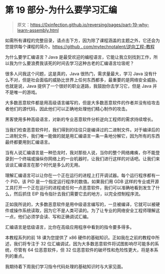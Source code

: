 # 第 19 部分-为什么要学习汇编

> 原文：<https://0xinfection.github.io/reversing/pages/part-19-why-learn-assembly.html>

如需所有课程的完整目录，请点击下方，因为除了课程涵盖的主题之外，它还会为您提供每个课程的简介。[https://github . com/mytechnotalent/逆向工程-教程](https://github.com/mytechnotalent/Reverse-Engineering-Tutorial)

为什么要学汇编语言？Java 是最受欢迎的编程语言，它能让我立刻找到工作，所以我为什么要浪费我该死的时间去学习这种古老的汇编语言垃圾呢？

很多人问我这个问题，这是真的，Java 很热门，需求量最大，学习 Java 没有什么不对，但是社会面临的威胁比世界上任何东西都多，最重要的是网络安全威胁。也就是说，Java 提供了一个很好的职业道路，我鼓励你去学习它，但是 Java 并不是唯一的游戏。

大多数恶意软件都是用高级语言编写的，但是大多数恶意软件的作者并没有给攻击者他们的源代码，因此他们可以正确地处理他们精心制作的攻击。

黑客使用多种高级语言，对新的专业恶意软件分析逆向工程师的需求持续增长。

当我们检查恶意软件时，我们得到的往往只是编译过的二进制文件。对于编译后的二进制文件，我们唯一能做的就是用汇编语言一条一条地分解它，因为所有的东西最终都要用到汇编语言。

当有人说汇编语言是一种恐龙时，我对那些人说，当你的整个网络瘫痪，你不能登录到一个终端或操纵你网络上的一台机器时，让我们进行这样的对话吧。让我们来谈谈汇编语言在那个时代是多么的无用。

理解汇编语言可以让你在一个正在运行的进程上打开调试器。每个运行程序都有一个 PID，该 PID 是一个指定运行程序的数值。如果我们用 GDB 这样的专业或开源工具打开一个正在运行的进程或任何一点恶意软件，我们可以准确地看到发生了什么，然后抓住 EIP 指令指针去我们需要它去的地方，以完全控制程序流。

正如我所说的，大多数恶意软件是用中级语言编写的，一旦被编译，它就可以被硬件或操作系统读取，因为它不是人类可读的。为了让专业的网络安全工程师理解这一点，他们必须学会读、写和正确调试汇编。

汇编语言是低级语言，比你在高级应用程序中看到的指令要多得多。

本教程系列的前 18 课为您提供了 x86 硬件的基础知识。正如我在之前的教程中所述，我们将专注于 32 位汇编调试，因为大多数恶意软件将试图影响尽可能多的系统，尽管有 64 位恶意软件，但 32 位恶意软件的破坏性和危险性更大，将是本系列的重点。

我期待着下周我们学习指令代码处理的基础知识时与大家见面。